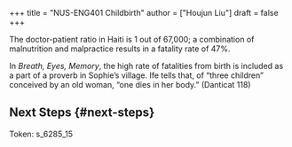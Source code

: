 +++
title = "NUS-ENG401 Childbirth"
author = ["Houjun Liu"]
draft = false
+++

The doctor-patient ratio in Haiti is 1 out of 67,000; a combination of malnutrition and malpractice results in a fatality rate of 47%.

In _Breath, Eyes, Memory_, the high rate of fatalities from birth is included as a part of a proverb in Sophie’s village. Ife tells that, of “three children” conceived by an old woman, “one dies in her body.” (Danticat 118)


## Next Steps {#next-steps}

Token: s_6285_15